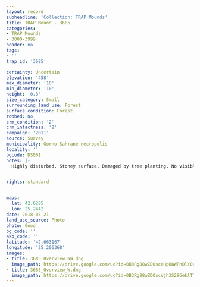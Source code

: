 ```yaml
---
layout: record
subheadline: 'Collection: TRAP Mounds'
title: TRAP Mound - 3685
categories:
- TRAP Mounds
- 3000-3999
header: no
tags:
- ''
trap_id: '3685'

certainty: Uncertain
elevation: '458'
max_diameter: '10'
min_diameter: '10'
height: '0.3'
size_category: Small
surrounding_land_use: Forest
surface_condition: Forest
robbed: No
crm_condition: '2'
crm_intactness: '2'
campaign: '2011'
source: Survey
municipality: Gorno Sahrane necropolis
locality: ''
bgcode: DS001
notes: |-
  Highly disturbed. Stoney surface. Damaged by tree planting. No visible robbers trenches.


rights: standard


maps:
  lat: 42.6285
  lon: 25.2442
date: 2018-05-21
land_use_source: Photo
photo: Good
bg_code: ''
akb_code: ''
latitude: '42.663167'
longitude: '25.206368'
images:
- title: 3685_Overview_NW.dng
  image_path: https://drive.google.com/uc?id=0B3Rg88wZDQsceHpQWWFnQlY0OFU
- title: 3685_Overview_W.dng
  image_path: https://drive.google.com/uc?id=0B3Rg88wZDQscVjh3S296eklTT2s
---
```

